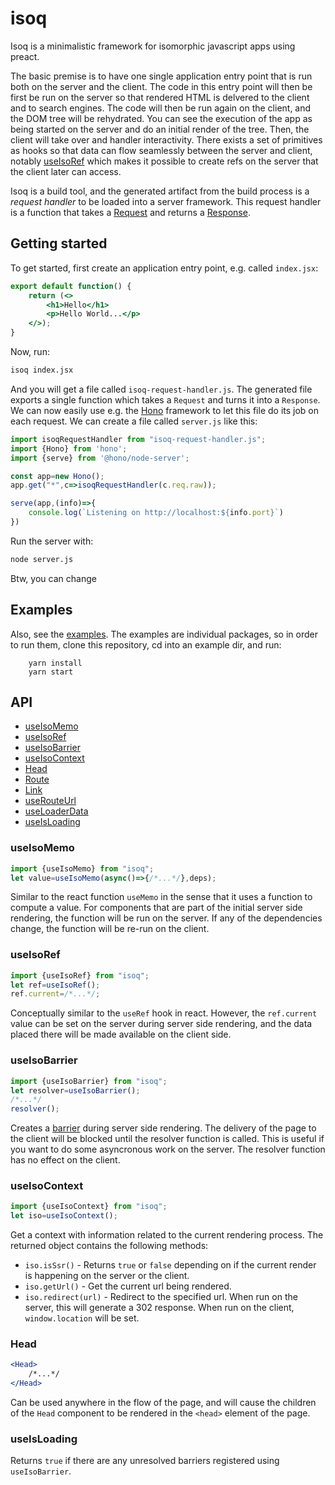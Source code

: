 # isoq
Isoq is a minimalistic framework for isomorphic javascript apps using preact. 

The basic premise is to have one single application entry point that is run both on the server and the client.
The code in this entry point will then be first be run on the server so that rendered HTML is delvered to the client and
to search engines. The code will then be run again on the client, and the DOM tree will be rehydrated. You can see the
execution of the app as being started on the server and do an initial render of the tree. Then, the client will take over
and handler interactivity.
There exists a set of primitives as hooks so that data can flow seamlessly between the server and client, notably [useIsoRef](#useIsoRef)
which makes it possible to create refs on the server that the client later can access.

Isoq is a build tool, and the generated artifact from the build process is a *request handler* to be loaded into
a server framework. This request handler is a function that takes a [Request](https://developer.mozilla.org/en-US/docs/Web/API/Request)
and returns a [Response](https://developer.mozilla.org/en-US/docs/Web/API/Response).

## Getting started
To get started, first create an application entry point, e.g. called `index.jsx`:
```jsx
export default function() {
    return (<>
        <h1>Hello</h1>
        <p>Hello World...</p>
    </>);
}
```
Now, run:
```bash
isoq index.jsx
```
And you will get a file called `isoq-request-handler.js`. The generated file exports a single function which takes a `Request` and turns it into a `Response`. 
We can now easily use e.g. the [Hono](https://hono.dev/) framework to let this file do its job on each request. We can create a file called `server.js` like this:
```js
import isoqRequestHandler from "isoq-request-handler.js";
import {Hono} from 'hono';
import {serve} from '@hono/node-server';

const app=new Hono();
app.get("*",c=>isoqRequestHandler(c.req.raw));

serve(app,(info)=>{
    console.log(`Listening on http://localhost:${info.port}`)
})
```
Run the server with:
```bash
node server.js
```
Btw, you can change 
## Examples
Also, see the [examples](https://github.com/limikael/isoq/tree/master/examples). The examples are individual packages, so in order to run them,
clone this repository, cd into an example dir, and run:

```
    yarn install
    yarn start
```

## API
* [useIsoMemo](#useIsoMemo)
* [useIsoRef](#useIsoRef)
* [useIsoBarrier](#useIsoBarrier)
* [useIsoContext](#useIsoContext)
* [Head](#Head)
* [Route](#Route)
* [Link](#Link)
* [useRouteUrl](#useRouteUrl)
* [useLoaderData](#useLoaderData)
* [useIsLoading](#useIsLoading)

### useIsoMemo
```js
import {useIsoMemo} from "isoq";
let value=useIsoMemo(async()=>{/*...*/},deps);
```
Similar to the react function `useMemo` in the sense that it uses a function to compute a value. For components that are part of the initial server side
rendering, the function will be run on the server. If any of the dependencies change, the function will be re-run on the client.

### useIsoRef
```js
import {useIsoRef} from "isoq";
let ref=useIsoRef();
ref.current=/*...*/;
```
Conceptually similar to the `useRef` hook in react. However, the `ref.current` value can be set on the server during server side rendering, 
and the data placed there will be made available on the client side.

### useIsoBarrier
```js
import {useIsoBarrier} from "isoq";
let resolver=useIsoBarrier();
/*...*/
resolver();
```
Creates a [barrier](https://en.wikipedia.org/wiki/Barrier_(computer_science)) during server side rendering. 
The delivery of the page to the client will be blocked until the resolver function is called. This is useful if you want to do
some asyncronous work on the server. The resolver function has no effect on the client.

### useIsoContext
```js
import {useIsoContext} from "isoq";
let iso=useIsoContext();
```
Get a context with information related to the current rendering process. The returned object contains the following methods:

* `iso.isSsr()` - Returns `true` or `false` depending on if the current render is happening on the server or the client.
* `iso.getUrl()` - Get the current url being rendered.
* `iso.redirect(url)` - Redirect to the specified url. When run on the server, this will generate a 302 response. When run on the client, `window.location` will be set.

### Head
```jsx
<Head>
    /*...*/
</Head>
```
Can be used anywhere in the flow of the page, and will cause the children of the `Head` component to be rendered in the `<head>` element 
of the page.

### useIsLoading
Returns `true` if there are any unresolved barriers registered using `useIsoBarrier`.
